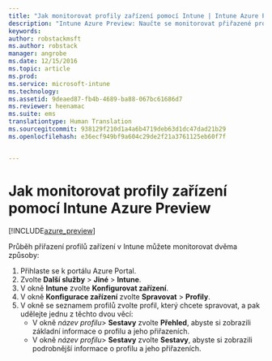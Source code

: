 ```yaml
---
title: "Jak monitorovat profily zařízení pomocí Intune | Intune Azure Preview | Dokumentace Microsoftu"
description: "Intune Azure Preview: Naučte se monitorovat přiřazené profily zařízení v Intune."
keywords: 
author: robstackmsft
ms.author: robstack
manager: angrobe
ms.date: 12/15/2016
ms.topic: article
ms.prod: 
ms.service: microsoft-intune
ms.technology: 
ms.assetid: 9deaed87-fb4b-4689-ba88-067bc61686d7
ms.reviewer: heenamac
ms.suite: ems
translationtype: Human Translation
ms.sourcegitcommit: 938129f210d1a4a6b4719deb63d1dc47dad21b29
ms.openlocfilehash: e36ecf949bf9a604c29de2f21a3761125eb60f7f


---
```


# <a name="how-to-monitor-device-profiles-with-intune-azure-preview"></a>Jak monitorovat profily zařízení pomocí Intune Azure Preview

[!INCLUDE[azure_preview](../includes/azure_preview.md)]

Průběh přiřazení profilů zařízení v Intune můžete monitorovat dvěma způsoby:


1. Přihlaste se k portálu Azure Portal.
2. Zvolte **Další služby** > **Jiné** > **Intune**.
3. V okně **Intune** zvolte **Konfigurovat zařízení**.
2. V okně **Konfigurace zařízení** zvolte **Spravovat** > **Profily**.
2. V okně se seznamem profilů zvolte profil, který chcete spravovat, a pak udělejte jednu z těchto dvou věcí:
    - V okně *název profilu*> **Sestavy** zvolte **Přehled**, abyste si zobrazili základní informace o profilu a jeho přiřazeních.
    - V okně *název profilu*> **Sestavy** zvolte **Sestavy**, abyste si zobrazili podrobnější informace o profilu a jeho přiřazeních.



<!--HONumber=Feb17_HO1-->


